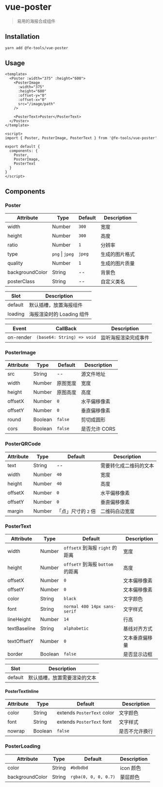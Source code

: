 # vue-poster

> 易用的海报合成组件

## Installation

```bash
yarn add @fe-tools/vue-poster
```

## Usage

```vue
<template>
  <Poster :width="375" :height="600">
    <PosterImage
      :width="375"
      :height="600"
      :offset-y="0"
      :offset-x="0"
      src="/image/path"
    />

    <PosterText>Poster</PosterText>
  </Poster>
</template>

<script>
import { Poster, PosterImage, PosterText } from '@fe-tools/vue-poster'

export default {
  components: {
    Poster,
    PosterImage,
    PosterText
  }
}
</script>
```


## Components

### Poster

| Attribute | Type | Default | Description |
| -- | -- | -- | -- |
| width | Number | `300` | 宽度 |
| height | Number | `300` | 高度 |
| ratio | Number | `1` | 分辨率 |
| type | `png` \| `jpeg` | `jpeg` | 生成的图片格式 |
| quality | Number | `1` | 生成的图片质量 |
| backgroundColor | String | -- | 背景色 |
| posterClass | String | -- | 自定义类名 |

| Slot | Description |
| -- | -- |
| default | 默认插槽，放置海报组件 |
| loading | 海报渲染时的 Loading 组件 |

| Event | CallBack | Description |
| -- | -- | -- |
| on-render | `(base64: String) => void` | 监听海报渲染完成事件 |

### PosterImage

| Attribute | Type | Default | Description |
| -- | -- | -- | -- |
| src | String | -- | 源文件地址 |
| width | Number | 原图宽度 | 宽度 |
| height | Number | 原图高度 | 高度 |
| offsetX | Number | `0` | 水平偏移像素 |
| offsetY | Number | `0` | 垂直偏移像素 |
| round | Boolean | `false` | 剪切成圆形 |
| cors | Boolean | `false` | 是否允许 CORS |

### PosterQRCode

| Attribute | Type | Default | Description |
| -- | -- | -- | -- |
| text | String | -- | 需要转化成二维码的文本 |
| width | Number | `40` | 宽度 |
| height | Number | `40` | 高度 |
| offsetX | Number | `0` | 水平偏移像素 |
| offsetY | Number | `0` | 垂直偏移像素 |
| margin | Number | 「点」尺寸的 `2` 倍 | 二维码白边宽度 |

### PosterText

| Attribute | Type | Default | Description |
| -- | -- | -- | -- |
| width | Number | `offsetX` 到海报 `right` 的距离 | 宽度 |
| height | Number | `offsetY` 到海报 `bottom` 的距离  | 高度 |
| offsetX | Number | `0` | 文本偏移像素 |
| offsetY | Number | `0` | 文本偏移像素 |
| color | String | `black` | 文字颜色 |
| font | String | `normal 400 14px sans-serif` | 文字样式 |
| lineHeight | Number | `14` | 行高 |
| textBaseline | String | `alphabetic` | 基线对齐方式 |
| textOffsetY | Number | `0` | 文本垂直偏移量 |
| border | Boolean | `false` | 是否显示边框 |

| Slot | Description |
| -- | -- |
| default | 默认插槽，放置需要渲染的文本 |

#### PosterTextInline

| Attribute | Type | Default | Description |
| -- | -- | -- | -- |
| color | String | extends `PosterText` color | 文字颜色 |
| font | String | extends `PosterText` font | 文字样式 |
| nowrap | Boolean | `false` | 是否不允许换行 |

### PosterLoading

| Attribute | Type | Default | Description |
| -- | -- | -- | -- |
| color | String | `#bdbdbd` | icon 颜色 |
| backgroundColor | String | `rgba(0, 0, 0, 0.7)` | 蒙层颜色 |
